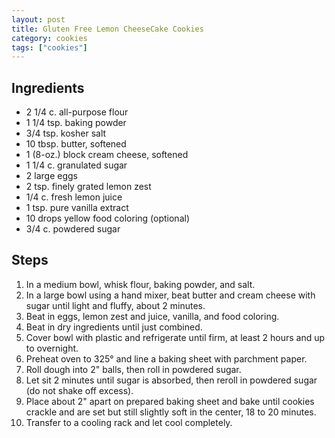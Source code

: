 ```yaml
---
layout: post
title: Gluten Free Lemon CheeseCake Cookies
category: cookies
tags: ["cookies"]
---
```

## Ingredients

* 2 1/4 c. all-purpose flour 
* 1 1/4 tsp. baking powder 
* 3/4 tsp. kosher salt 
* 10 tbsp. butter, softened 
* 1 (8-oz.) block cream cheese, softened 
* 1 1/4 c. granulated sugar 
* 2 large eggs 
* 2 tsp. finely grated lemon zest 
* 1/4 c. fresh lemon juice 
* 1 tsp. pure vanilla extract 
* 10 drops yellow food coloring (optional) 
* 3/4 c. powdered sugar

## Steps

1. In a medium bowl, whisk flour, baking powder, and salt. 
2. In a large bowl using a hand mixer, beat butter and cream cheese with sugar until light and fluffy, about 2 minutes. 
3. Beat in eggs, lemon zest and juice, vanilla, and food coloring. 
4. Beat in dry ingredients until just combined. 
5. Cover bowl with plastic and refrigerate until firm, at least 2 hours and up to overnight. 
6. Preheat oven to 325° and line a baking sheet with parchment paper. 
7. Roll dough into 2" balls, then roll in powdered sugar. 
8. Let sit 2 minutes until sugar is absorbed, then reroll in powdered sugar (do not shake off excess). 
9. Place about 2" apart on prepared baking sheet and bake until cookies crackle and are set but still slightly soft in the center, 18 to 20 minutes. 
10. Transfer to a cooling rack and let cool completely.